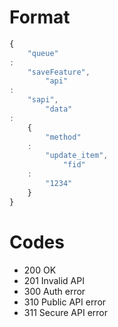 # Format

```javascript
{
	"queue"
:
	"saveFeature",
		"api"
:
	"sapi",
		"data"
:
	{
		"method"
	:
		"update_item",
			"fid"
	:
		"1234"
	}
}
```

# Codes

- 200 OK
- 201 Invalid API
- 300 Auth error
- 310 Public API error
- 311 Secure API error